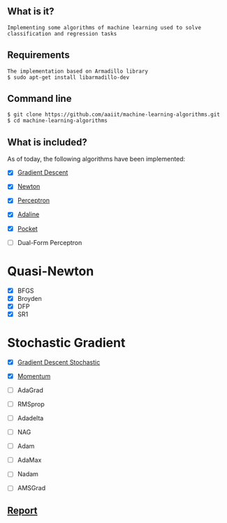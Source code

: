 ## What is it?
	Implementing some algorithms of machine learning used to solve classification and regression tasks
## Requirements
	The implementation based on Armadillo library
	$ sudo apt-get install libarmadillo-dev

## Command line
	$ git clone https://github.com/aaiit/machine-learning-algorithms.git
	$ cd machine-learning-algorithms

## What is included?

As of today, the following algorithms have been implemented:

- [x]  [Gradient Descent](algorithms/GradientDescent.h)
- [x]  [Newton](algorithms/Newton.h)
- [x]  [Perceptron](algorithms/Perceptron.h)
- [x]  [Adaline](algorithms/Adaline.h)
- [x]  [Pocket](algorithms/Pocket.h)
- [ ]  Dual-Form Perceptron


# Quasi-Newton
- [x]  BFGS 
- [x]  Broyden
- [x]  DFP
- [x]  SR1

# Stochastic Gradient
- [x]  [Gradient Descent Stochastic](algorithms/GradientDescentStochastic.h)
- [x]  [Momentum](algorithms/Momentum.h)
- [ ]  AdaGrad
- [ ]  RMSprop
- [ ]  Adadelta
- [ ]  NAG
- [ ]  Adam
- [ ]  AdaMax
- [ ]  Nadam
- [ ]  AMSGrad



## [Report](https://docs.google.com/document/d/1tDZneH6ZPYIAbiMrY0CzOF6ZCR4k3EEQJaOPl8QeyXo/edit?usp=sharing)
<!--
## References
1. https://towardsdatascience.com/10-gradient-descent-optimisation-algorithms-86989510b5e9
2. https://koriavinash1.github.io/ai/optimization/svm/Unconstrained-Optimization/
3. Calcul Hissien for logistic cost :https://stats.stackexchange.com/questions/68391/hessian-of-logistic-function
3. Quasi Neuwton : http://thatdatatho.com/2019/08/07/newtons-method-bfgs-linear-regression/
4. wolfe rule : http://thatdatatho.com/2019/07/01/introduction-gradient-descent-line-search/

-->
